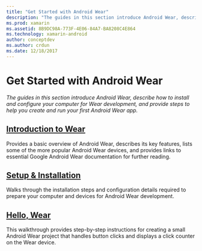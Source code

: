 ```yaml
---
title: "Get Started with Android Wear"
description: "The guides in this section introduce Android Wear, describe how to install and configure your computer for Wear development, and provide steps to help you create and run your first Android Wear app."
ms.prod: xamarin
ms.assetid: 8B9DC98A-773F-4E06-84A7-BA8208C4E864
ms.technology: xamarin-android
author: conceptdev
ms.author: crdun
ms.date: 12/18/2017
---
```


# Get Started with Android Wear

_The guides in this section introduce Android Wear, describe how to install and configure your computer for Wear development, and provide steps to help you create and run your first Android Wear app._

## [Introduction to Wear](~/android/wear/get-started/intro-to-wear.md)

Provides a basic overview of Android Wear, describes its key features,
lists some of the more popular Android Wear devices, and provides links
to essential Google Android Wear documentation for further reading.

## [Setup & Installation](~/android/wear/get-started/installation.md)

Walks through the installation steps and configuration details required
to prepare your computer and devices for Android Wear development.

## [Hello, Wear](~/android/wear/get-started/hello-wear.md)

This walkthrough provides step-by-step instructions for creating a
small Android Wear project that handles button clicks and displays a
click counter on the Wear device.
